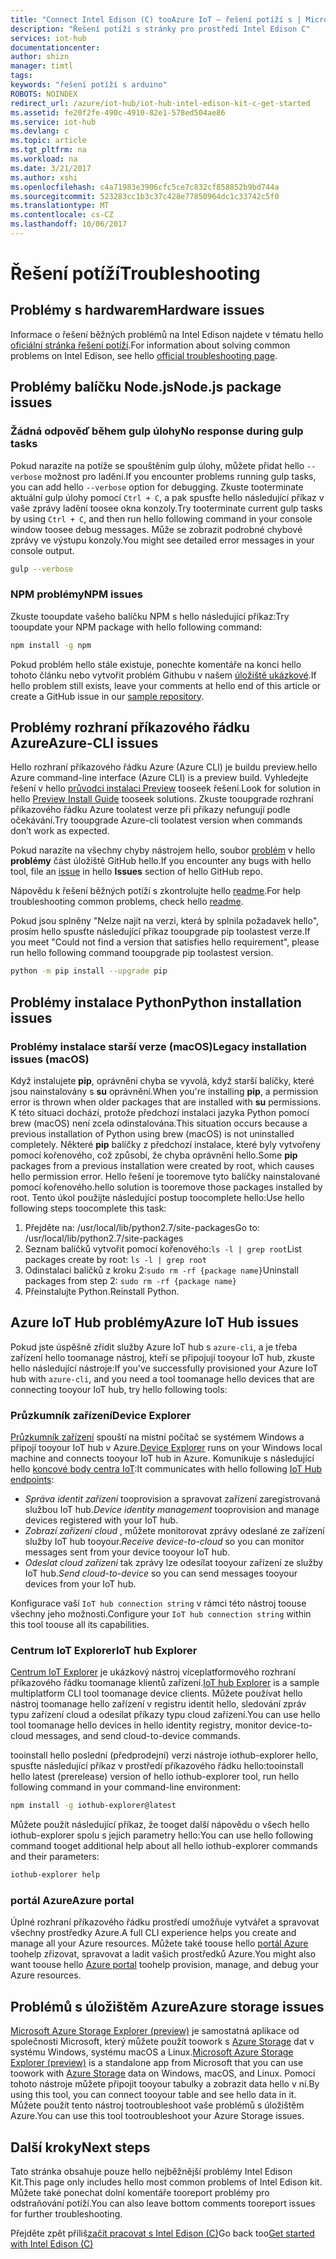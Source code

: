 ```yaml
---
title: "Connect Intel Edison (C) tooAzure IoT – řešení potíží s | Microsoft Docs"
description: "Řešení potíží s stránky pro prostředí Intel Edison C"
services: iot-hub
documentationcenter: 
author: shizn
manager: timtl
tags: 
keywords: "řešení potíží s arduino"
ROBOTS: NOINDEX
redirect_url: /azure/iot-hub/iot-hub-intel-edison-kit-c-get-started
ms.assetid: fe20f2fe-490c-4910-82e1-578ed504ae86
ms.service: iot-hub
ms.devlang: c
ms.topic: article
ms.tgt_pltfrm: na
ms.workload: na
ms.date: 3/21/2017
ms.author: xshi
ms.openlocfilehash: c4a71983e3906cfc5ce7c832cf858852b9bd744a
ms.sourcegitcommit: 523283cc1b3c37c428e77850964dc1c33742c5f0
ms.translationtype: MT
ms.contentlocale: cs-CZ
ms.lasthandoff: 10/06/2017
---
```

# <a name="troubleshooting"></a><span data-ttu-id="dfc42-104">Řešení potíží</span><span class="sxs-lookup"><span data-stu-id="dfc42-104">Troubleshooting</span></span>
## <a name="hardware-issues"></a><span data-ttu-id="dfc42-105">Problémy s hardwarem</span><span class="sxs-lookup"><span data-stu-id="dfc42-105">Hardware issues</span></span>
<span data-ttu-id="dfc42-106">Informace o řešení běžných problémů na Intel Edison najdete v tématu hello [oficiální stránka řešení potíží](https://software.intel.com/en-us/node/637974).</span><span class="sxs-lookup"><span data-stu-id="dfc42-106">For information about solving common problems on Intel Edison, see hello [official troubleshooting page](https://software.intel.com/en-us/node/637974).</span></span>

## <a name="nodejs-package-issues"></a><span data-ttu-id="dfc42-107">Problémy balíčku Node.js</span><span class="sxs-lookup"><span data-stu-id="dfc42-107">Node.js package issues</span></span>
### <a name="no-response-during-gulp-tasks"></a><span data-ttu-id="dfc42-108">Žádná odpověď během gulp úlohy</span><span class="sxs-lookup"><span data-stu-id="dfc42-108">No response during gulp tasks</span></span>
<span data-ttu-id="dfc42-109">Pokud narazíte na potíže se spouštěním gulp úlohy, můžete přidat hello `--verbose` možnost pro ladění.</span><span class="sxs-lookup"><span data-stu-id="dfc42-109">If you encounter problems running gulp tasks, you can add hello `--verbose` option for debugging.</span></span> <span data-ttu-id="dfc42-110">Zkuste tooterminate aktuální gulp úlohy pomocí `Ctrl + C`, a pak spusťte hello následující příkaz v vaše zprávy ladění toosee okna konzoly.</span><span class="sxs-lookup"><span data-stu-id="dfc42-110">Try tooterminate current gulp tasks by using `Ctrl + C`, and then run hello following command in your console window toosee debug messages.</span></span> <span data-ttu-id="dfc42-111">Může se zobrazit podrobné chybové zprávy ve výstupu konzoly.</span><span class="sxs-lookup"><span data-stu-id="dfc42-111">You might see detailed error messages in your console output.</span></span> 

```bash
gulp --verbose
```

### <a name="npm-issues"></a><span data-ttu-id="dfc42-112">NPM problémy</span><span class="sxs-lookup"><span data-stu-id="dfc42-112">NPM issues</span></span>
<span data-ttu-id="dfc42-113">Zkuste tooupdate vašeho balíčku NPM s hello následující příkaz:</span><span class="sxs-lookup"><span data-stu-id="dfc42-113">Try tooupdate your NPM package with hello following command:</span></span>

```bash
npm install -g npm
```

<span data-ttu-id="dfc42-114">Pokud problém hello stále existuje, ponechte komentáře na konci hello tohoto článku nebo vytvořit problém Githubu v našem [úložiště ukázkové][sample-repository].</span><span class="sxs-lookup"><span data-stu-id="dfc42-114">If hello problem still exists, leave your comments at hello end of this article or create a GitHub issue in our [sample repository][sample-repository].</span></span>

## <a name="azure-cli-issues"></a><span data-ttu-id="dfc42-115">Problémy rozhraní příkazového řádku Azure</span><span class="sxs-lookup"><span data-stu-id="dfc42-115">Azure-CLI issues</span></span>
<span data-ttu-id="dfc42-116">Hello rozhraní příkazového řádku Azure (Azure CLI) je buildu preview.</span><span class="sxs-lookup"><span data-stu-id="dfc42-116">hello Azure command-line interface (Azure CLI) is a preview build.</span></span> <span data-ttu-id="dfc42-117">Vyhledejte řešení v hello [průvodci instalaci Preview](https://github.com/Azure/azure-cli/blob/master/doc/preview_install_guide.md) tooseek řešení.</span><span class="sxs-lookup"><span data-stu-id="dfc42-117">Look for solution in hello [Preview Install Guide](https://github.com/Azure/azure-cli/blob/master/doc/preview_install_guide.md) tooseek solutions.</span></span> <span data-ttu-id="dfc42-118">Zkuste tooupgrade rozhraní příkazového řádku Azure toolatest verze při příkazy nefungují podle očekávání.</span><span class="sxs-lookup"><span data-stu-id="dfc42-118">Try tooupgrade Azure-cli toolatest version when commands don’t work as expected.</span></span>

<span data-ttu-id="dfc42-119">Pokud narazíte na všechny chyby nástrojem hello, soubor [problém](https://github.com/Azure/azure-cli/issues) v hello **problémy** část úložiště GitHub hello.</span><span class="sxs-lookup"><span data-stu-id="dfc42-119">If you encounter any bugs with hello tool, file an [issue](https://github.com/Azure/azure-cli/issues) in hello **Issues** section of hello GitHub repo.</span></span>

<span data-ttu-id="dfc42-120">Nápovědu k řešení běžných potíží s zkontrolujte hello [readme](https://github.com/Azure/azure-cli/blob/master/README.rst).</span><span class="sxs-lookup"><span data-stu-id="dfc42-120">For help troubleshooting common problems, check hello [readme](https://github.com/Azure/azure-cli/blob/master/README.rst).</span></span>

<span data-ttu-id="dfc42-121">Pokud jsou splněny "Nelze najít na verzi, která by splnila požadavek hello", prosím hello spusťte následující příkaz tooupgrade pip toolastest verze.</span><span class="sxs-lookup"><span data-stu-id="dfc42-121">If you meet "Could not find a version that satisfies hello requirement", please run hello following command tooupgrade pip toolastest version.</span></span>

```bash
python -m pip install --upgrade pip
```

## <a name="python-installation-issues"></a><span data-ttu-id="dfc42-122">Problémy instalace Python</span><span class="sxs-lookup"><span data-stu-id="dfc42-122">Python installation issues</span></span>
### <a name="legacy-installation-issues-macos"></a><span data-ttu-id="dfc42-123">Problémy instalace starší verze (macOS)</span><span class="sxs-lookup"><span data-stu-id="dfc42-123">Legacy installation issues (macOS)</span></span>
<span data-ttu-id="dfc42-124">Když instalujete **pip**, oprávnění chyba se vyvolá, když starší balíčky, které jsou nainstalovány s **su** oprávnění.</span><span class="sxs-lookup"><span data-stu-id="dfc42-124">When you're installing **pip**, a permission error is thrown when older packages that are installed with **su** permissions.</span></span> <span data-ttu-id="dfc42-125">K této situaci dochází, protože předchozí instalaci jazyka Python pomocí brew (macOS) není zcela odinstalována.</span><span class="sxs-lookup"><span data-stu-id="dfc42-125">This situation occurs because a previous installation of Python using brew (macOS) is not uninstalled completely.</span></span> <span data-ttu-id="dfc42-126">Některé **pip** balíčky z předchozí instalace, které byly vytvořeny pomocí kořenového, což způsobí, že chyba oprávnění hello.</span><span class="sxs-lookup"><span data-stu-id="dfc42-126">Some **pip** packages from a previous installation were created by root, which causes hello permission error.</span></span> <span data-ttu-id="dfc42-127">Hello řešení je tooremove tyto balíčky nainstalované pomocí kořenového.</span><span class="sxs-lookup"><span data-stu-id="dfc42-127">hello solution is tooremove those packages installed by root.</span></span> <span data-ttu-id="dfc42-128">Tento úkol použijte následující postup toocomplete hello:</span><span class="sxs-lookup"><span data-stu-id="dfc42-128">Use hello following steps toocomplete this task:</span></span>

1. <span data-ttu-id="dfc42-129">Přejděte na: /usr/local/lib/python2.7/site-packages</span><span class="sxs-lookup"><span data-stu-id="dfc42-129">Go to: /usr/local/lib/python2.7/site-packages</span></span>
2. <span data-ttu-id="dfc42-130">Seznam balíčků vytvořit pomocí kořenového:`ls -l | grep root`</span><span class="sxs-lookup"><span data-stu-id="dfc42-130">List packages create by root: `ls -l | grep root`</span></span>
3. <span data-ttu-id="dfc42-131">Odinstalaci balíčků z kroku 2:`sudo rm -rf {package name}`</span><span class="sxs-lookup"><span data-stu-id="dfc42-131">Uninstall packages from step 2: `sudo rm -rf {package name}`</span></span>
4. <span data-ttu-id="dfc42-132">Přeinstalujte Python.</span><span class="sxs-lookup"><span data-stu-id="dfc42-132">Reinstall Python.</span></span>

## <a name="azure-iot-hub-issues"></a><span data-ttu-id="dfc42-133">Azure IoT Hub problémy</span><span class="sxs-lookup"><span data-stu-id="dfc42-133">Azure IoT Hub issues</span></span>
<span data-ttu-id="dfc42-134">Pokud jste úspěšně zřídit služby Azure IoT hub s `azure-cli`, a je třeba zařízení hello toomanage nástroj, kteří se připojují tooyour IoT hub, zkuste hello následující nástroje:</span><span class="sxs-lookup"><span data-stu-id="dfc42-134">If you've successfully provisioned your Azure IoT hub with `azure-cli`, and you need a tool toomanage hello devices that are connecting tooyour IoT hub, try hello following tools:</span></span>

### <a name="device-explorer"></a><span data-ttu-id="dfc42-135">Průzkumník zařízení</span><span class="sxs-lookup"><span data-stu-id="dfc42-135">Device Explorer</span></span>
<span data-ttu-id="dfc42-136">[Průzkumník zařízení](https://github.com/Azure/azure-iot-sdk-csharp/tree/master/tools/DeviceExplorer) spouští na místní počítač se systémem Windows a připojí tooyour IoT hub v Azure.</span><span class="sxs-lookup"><span data-stu-id="dfc42-136">[Device Explorer](https://github.com/Azure/azure-iot-sdk-csharp/tree/master/tools/DeviceExplorer) runs on your Windows local machine and connects tooyour IoT hub in Azure.</span></span> <span data-ttu-id="dfc42-137">Komunikuje s následující hello [koncové body centra IoT](iot-hub-devguide.md):</span><span class="sxs-lookup"><span data-stu-id="dfc42-137">It communicates with hello following [IoT Hub endpoints](iot-hub-devguide.md):</span></span>

- <span data-ttu-id="dfc42-138">_Správa identit zařízení_ tooprovision a spravovat zařízení zaregistrovaná službou IoT hub.</span><span class="sxs-lookup"><span data-stu-id="dfc42-138">_Device identity management_ tooprovision and manage devices registered with your IoT hub.</span></span>
- <span data-ttu-id="dfc42-139">_Zobrazí zařízení cloud_ , můžete monitorovat zprávy odeslané ze zařízení služby IoT hub tooyour.</span><span class="sxs-lookup"><span data-stu-id="dfc42-139">_Receive device-to-cloud_ so you can monitor messages sent from your device tooyour IoT hub.</span></span>
- <span data-ttu-id="dfc42-140">_Odeslat cloud zařízení_ tak zprávy lze odesílat tooyour zařízení ze služby IoT hub.</span><span class="sxs-lookup"><span data-stu-id="dfc42-140">_Send cloud-to-device_ so you can send messages tooyour devices from your IoT hub.</span></span>

<span data-ttu-id="dfc42-141">Konfigurace vaší `IoT hub connection string` v rámci této nástroj toouse všechny jeho možnosti.</span><span class="sxs-lookup"><span data-stu-id="dfc42-141">Configure your `IoT hub connection string` within this tool toouse all its capabilities.</span></span>

### <a name="iot-hub-explorer"></a><span data-ttu-id="dfc42-142">Centrum IoT Explorer</span><span class="sxs-lookup"><span data-stu-id="dfc42-142">IoT hub Explorer</span></span>
<span data-ttu-id="dfc42-143">[Centrum IoT Explorer](https://github.com/Azure/iothub-explorer) je ukázkový nástroj víceplatformového rozhraní příkazového řádku toomanage klientů zařízení.</span><span class="sxs-lookup"><span data-stu-id="dfc42-143">[IoT hub Explorer](https://github.com/Azure/iothub-explorer) is a sample multiplatform CLI tool toomanage device clients.</span></span> <span data-ttu-id="dfc42-144">Můžete používat hello nástroj toomanage hello zařízení v registru identit hello, sledování zpráv typu zařízení cloud a odesílat příkazy typu cloud zařízení.</span><span class="sxs-lookup"><span data-stu-id="dfc42-144">You can use hello tool toomanage hello devices in hello identity registry, monitor device-to-cloud messages, and send cloud-to-device commands.</span></span>

<span data-ttu-id="dfc42-145">tooinstall hello poslední (předprodejní) verzi nástroje iothub-explorer hello, spusťte následující příkaz v prostředí příkazového řádku hello:</span><span class="sxs-lookup"><span data-stu-id="dfc42-145">tooinstall hello latest (prerelease) version of hello iothub-explorer tool, run hello following command in your command-line environment:</span></span>

```bash
npm install -g iothub-explorer@latest
```

<span data-ttu-id="dfc42-146">Můžete použít následující příkaz, že tooget další nápovědu o všech hello iothub-explorer spolu s jejich parametry hello:</span><span class="sxs-lookup"><span data-stu-id="dfc42-146">You can use hello following command tooget additional help about all hello iothub-explorer commands and their parameters:</span></span>

```bash
iothub-explorer help
```

### <a name="azure-portal"></a><span data-ttu-id="dfc42-147">portál Azure</span><span class="sxs-lookup"><span data-stu-id="dfc42-147">Azure portal</span></span>
<span data-ttu-id="dfc42-148">Úplné rozhraní příkazového řádku prostředí umožňuje vytvářet a spravovat všechny prostředky Azure.</span><span class="sxs-lookup"><span data-stu-id="dfc42-148">A full CLI experience helps you create and manage all your Azure resources.</span></span> <span data-ttu-id="dfc42-149">Můžete také toouse hello [portál Azure](../azure-portal-overview.md) toohelp zřizovat, spravovat a ladit vašich prostředků Azure.</span><span class="sxs-lookup"><span data-stu-id="dfc42-149">You might also want toouse hello [Azure portal](../azure-portal-overview.md) toohelp provision, manage, and debug your Azure resources.</span></span>

## <a name="azure-storage-issues"></a><span data-ttu-id="dfc42-150">Problémů s úložištěm Azure</span><span class="sxs-lookup"><span data-stu-id="dfc42-150">Azure storage issues</span></span>
<span data-ttu-id="dfc42-151">[Microsoft Azure Storage Explorer (preview)](http://storageexplorer.com) je samostatná aplikace od společnosti Microsoft, který můžete použít toowork s [Azure Storage](https://azure.microsoft.com/en-us/services/storage/) dat v systému Windows, systému macOS a Linux.</span><span class="sxs-lookup"><span data-stu-id="dfc42-151">[Microsoft Azure Storage Explorer (preview)](http://storageexplorer.com) is a standalone app from Microsoft that you can use toowork with [Azure Storage](https://azure.microsoft.com/en-us/services/storage/) data on Windows, macOS, and Linux.</span></span> <span data-ttu-id="dfc42-152">Pomocí tohoto nástroje můžete připojit tooyour tabulky a zobrazit data hello v ní.</span><span class="sxs-lookup"><span data-stu-id="dfc42-152">By using this tool, you can connect tooyour table and see hello data in it.</span></span> <span data-ttu-id="dfc42-153">Můžete použít tento nástroj tootroubleshoot vaše problémů s úložištěm Azure.</span><span class="sxs-lookup"><span data-stu-id="dfc42-153">You can use this tool tootroubleshoot your Azure Storage issues.</span></span>

## <a name="next-steps"></a><span data-ttu-id="dfc42-154">Další kroky</span><span class="sxs-lookup"><span data-stu-id="dfc42-154">Next steps</span></span>
<span data-ttu-id="dfc42-155">Tato stránka obsahuje pouze hello nejběžnější problémy Intel Edison Kit.</span><span class="sxs-lookup"><span data-stu-id="dfc42-155">This page only includes hello most common problems of Intel Edison kit.</span></span> <span data-ttu-id="dfc42-156">Můžete také ponechat dolní komentáře tooreport problémy pro odstraňování potíží.</span><span class="sxs-lookup"><span data-stu-id="dfc42-156">You can also leave bottom comments tooreport issues for further troubleshooting.</span></span>

<span data-ttu-id="dfc42-157">Přejděte zpět příliš[začít pracovat s Intel Edison (C)](iot-hub-intel-edison-kit-c-get-started.md)</span><span class="sxs-lookup"><span data-stu-id="dfc42-157">Go back too[Get started with Intel Edison (C)](iot-hub-intel-edison-kit-c-get-started.md)</span></span>

<!-- Images and links -->

[sample-repository]: https://github.com/Azure-Samples/iot-hub-c-edison-getting-started